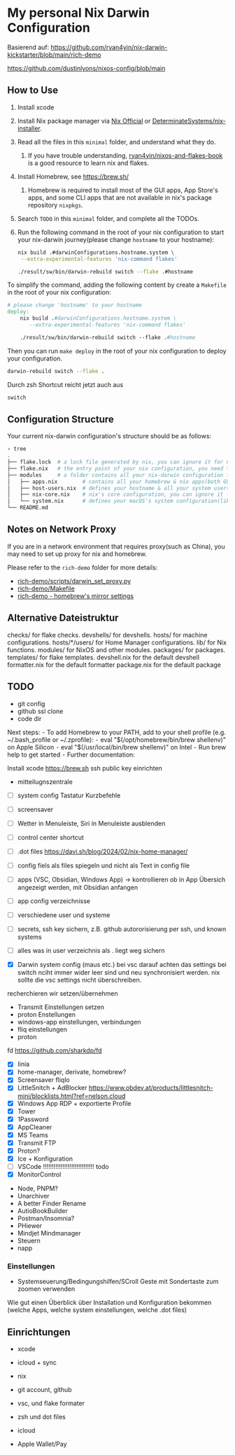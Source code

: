 # My personal Nix Darwin Configuration

Basierend auf:
https://github.com/ryan4yin/nix-darwin-kickstarter/blob/main/rich-demo

https://github.com/dustinlyons/nixos-config/blob/main

## How to Use

1. Install xcode
1. Install Nix package manager via [Nix Official](https://nixos.org/download.html#nix-install-macos) or [DeterminateSystems/nix-installer](https://github.com/DeterminateSystems/nix-installer).
1. Read all the files in this `minimal` folder, and understand what they do.
   1. If you have trouble understanding, [ryan4yin/nixos-and-flakes-book](https://github.com/ryan4yin/nixos-and-flakes-book) is a good resource to learn nix and flakes.
1. Install Homebrew, see <https://brew.sh/>
   1. Homebrew is required to install most of the GUI apps, App Store's apps, and some CLI apps that are not available in nix's package repository `nixpkgs`.
1. Search `TODO` in this `minimal` folder, and complete all the TODOs.
1. Run the following command in the root of your nix configuration to start your nix-darwin journey(please change `hostname` to your hostname):

   ```bash
   nix build .#darwinConfigurations.hostname.system \
   	--extra-experimental-features 'nix-command flakes'

   ./result/sw/bin/darwin-rebuild switch --flake .#hostname
   ```

To simplify the command, adding the following content by create a `Makefile` in the root of your nix configuration:

```makefile
# please change 'hostname' to your hostname
deploy:
	nix build .#darwinConfigurations.hostname.system \
	   --extra-experimental-features 'nix-command flakes'

	./result/sw/bin/darwin-rebuild switch --flake .#hostname
```

Then you can run `make deploy` in the root of your nix configuration to deploy your configuration.

```bash
darwin-rebuild switch --flake .
```

Durch zsh Shortcut reicht jetzt auch aus

```bash
switch
```

## Configuration Structure

Your current nix-darwin configuration's structure should be as follows:

```bash
› tree
.
├── flake.lock  # a lock file generated by nix, you can ignore it for now
├── flake.nix   # the entry point of your nix configuration, you need to add your hostname here
├── modules     # a folder contains all your nix-darwin configuration files
│   ├── apps.nix        # contains all your homebrew & nix apps(both GUI & CLI)
│   ├── host-users.nix  # defines your hostname & all your system users
│   ├── nix-core.nix    # nix's core configuration, you can ignore it for now
│   └── system.nix      # defines your macOS's system configuration(like dock, trackpad, keyboard, finder, loginwindow, etc.)
└── README.md
```

## Notes on Network Proxy

If you are in a network environment that requires proxy(such as China), you may need to set up proxy for nix and homebrew.

Please refer to the `rich-demo` folder for more details:

- [rich-demo/scripts/darwin_set_proxy.py](/rich-demo/scripts/darwin_set_proxy.py)
- [rich-demo/Makefile](/rich-demo/Makefile)
- [rich-demo - homebrew's mirror settings](/rich-demo/modules/homebrew-mirror.nix)

## Alternative Dateistruktur

checks/ for flake checks.
devshells/ for devshells.
hosts/ for machine configurations.
hosts/\*/users/ for Home Manager configurations.
lib/ for Nix functions.
modules/ for NixOS and other modules.
packages/ for packages.
templates/ for flake templates.
devshell.nix for the default devshell
formatter.nix for the default formatter
package.nix for the default package

## TODO

- git config
- github ssl clone
- code dir

Next steps:
⁃ To add Homebrew to your PATH, add to your shell profile (e.g. ~/.bash_profile or ~/.zprofile):
⁃ eval "$(/opt/homebrew/bin/brew shellenv)" on Apple Silicon
	⁃	eval "$(/usr/local/bin/brew shellenv)" on Intel
⁃ Run brew help to get started
⁃ Further documentation:

Install xcode
https://brew.sh
ssh public key einrichten

- mitteilugnszentrale
- [ ] system config Tastatur Kurzbefehle
- [ ] screensaver
- [ ] Wetter in Menuleiste, Siri in Menuleiste ausblenden
- [ ] control center shortcut
- [ ] .dot files https://davi.sh/blog/2024/02/nix-home-manager/
- [ ] config fiels als files spiegeln und nicht als Text in config file
- [ ] apps (VSC, Obsidian, Windows App) -> kontrollieren ob in App Übersich angezeigt werden, mit Obsidian anfangen

- [ ] app config verzeichnisse
- [ ] verschiedene user und systeme
- [ ] secrets, ssh key sichern, z.B. github autororisierung per ssh, und known systems
- [ ] alles was in user verzeichnis als . liegt weg sichern
- [x] Darwin system config (maus etc.)
      bei vsc darauf achten das settings bei switch nciht immer wider leer sind und neu synchronisiert werden. nix sollte die vsc settings nicht überschreiben.

recherchieren wir setzen/übernehmen


- Transmit Einstellungen setzen
- proton Enstellungen
- windows-app einstellungen, verbindungen
- fliq einstellungen
- proton


fd https://github.com/sharkdp/fd
- [x] Iinia
- [x] home-manager, derivate, homebrew?
- [x] Screensaver fliqlo
- [x] LittleSnitch + AdBlocker https://www.obdev.at/products/littlesnitch-mini/blocklists.html?ref=nelson.cloud
- [x] Windows App RDP + exportierte Profile
- [x] Tower
- [x] 1Password
- [x] AppCleaner
- [x] MS Teams
- [x] Transmit FTP
- [x] Proton?
- [x] Ice + Konfiguration
- [ ] VSCode !!!!!!!!!!!!!!!!!!!!!!!!!!!!! todo
- [x] MonitorControl
- Node, PNPM?
- Unarchiver
- A better Finder Rename
- AutioBookBuilder
- Postman/Insomnia?
- PHiewer
- Mindjet Mindmanager
- Steuern
- napp

### Einstellungen

- Systemseuerung/Bedingungshilfen/SCroll Geste mit Sondertaste zum zoomen verwenden

Wie gut einen Überblick über Installation und Konfiguration bekommen (welche Apps, welche system einstellungen, welche .dot files)

## Einrichtungen

- xcode
- icloud + sync
- nix

- git account, github
- vsc, und flake formater
- zsh und dot files

- icloud
- Apple Wallet/Pay
